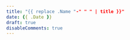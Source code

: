```yaml
---
title: "{{ replace .Name "-" " " | title }}"
date: {{ .Date }}
draft: true
disableComments: true
---
```


